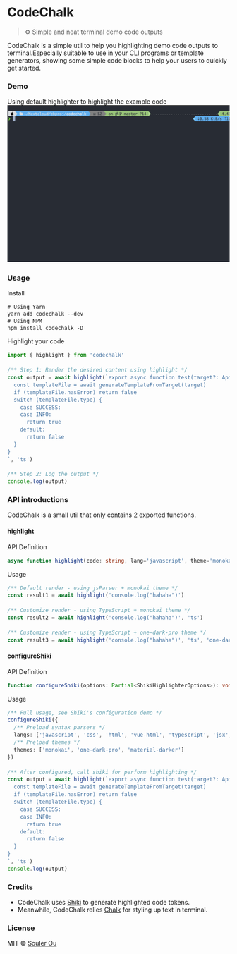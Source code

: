# CodeChalk
> ⚙ Simple and neat terminal demo code outputs

CodeChalk is a simple util to help you highlighting demo code outputs to terminal.Especially suitable to use in your CLI programs or template generators, showing some simple code blocks to help your users to quickly get started.


### Demo

Using default highlighter to highlight the example code
![img1](./assets/example.gif)




### Usage

Install
```shell
# Using Yarn
yarn add codechalk --dev
# Using NPM
npm install codechalk -D
```


Highlight your code

```typescript
import { highlight } from 'codechalk'

/** Step 1: Render the desired content using highlight */
const output = await highlight(`export async function test(target?: ApiEnvParam): boolean {
  const templateFile = await generateTemplateFromTarget(target)
  if (templateFile.hasError) return false
  switch (templateFile.type) {
    case SUCCESS:
    case INFO:
      return true
    default:
      return false
  }
}
`, 'ts')

/** Step 2: Log the output */
console.log(output)
```



### API introductions

CodeChalk is a small util that only contains 2 exported functions.



#### highlight

API Definition

```typescript
async function highlight(code: string, lang='javascript', theme='monokai'): Promise<string>
```

Usage

```typescript
/** Default render - using jsParser + monokai theme */
const result1 = await highlight('console.log("hahaha")')

/** Customize render - using TypeScript + monokai theme */
const result2 = await highlight('console.log("hahaha")', 'ts')

/** Customize render - using TypeScript + one-dark-pro theme */
const result3 = await highlight('console.log("hahaha")', 'ts', 'one-dark-pro')
```


#### configureShiki

API Definition

```typescript
function configureShiki(options: Partial<ShikiHighlighterOptions>): void
```

Usage

```typescript
/** Full usage, see Shiki's configuration demo */
configureShiki({
  /** Preload syntax parsers */
  langs: ['javascript', 'css', 'html', 'vue-html', 'typescript', 'jsx', 'tsx'],
  /** Preload themes */
  themes: ['monokai', 'one-dark-pro', 'material-darker']
})

/** After configured, call shiki for perform highlighting */
const output = await highlight(`export async function test(target?: ApiEnvParam): boolean {
  const templateFile = await generateTemplateFromTarget(target)
  if (templateFile.hasError) return false
  switch (templateFile.type) {
    case SUCCESS:
    case INFO:
      return true
    default:
      return false
  }
}
`, 'ts')
console.log(output)

```



### Credits

- CodeChalk uses [Shiki](https://github.com/shikijs/shiki) to generate highlighted code tokens.
- Meanwhile, CodeChalk relies [Chalk](https://github.com/chalk/chalk) for styling up text in terminal.


### License

MIT © [Souler Ou](https://github.com/a20185)